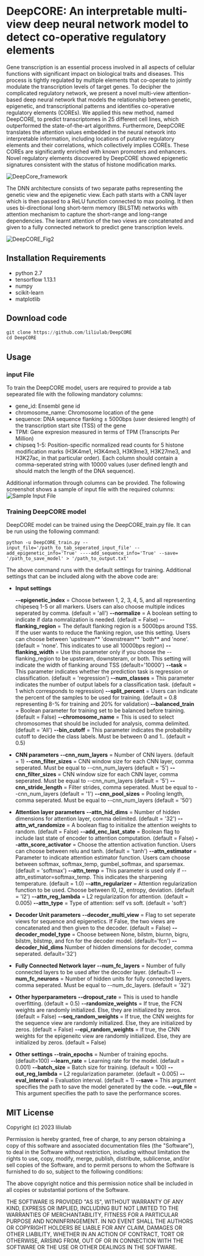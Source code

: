 # DeepCORE: An interpretable multi-view deep neural network model to detect co-operative regulatory elements
Gene transcription is an essential process involved in all aspects of cellular functions with significant impact on biological traits and diseases. This process is tightly regulated by multiple elements that co-operate to jointly modulate the transcription levels of target genes. To decipher the complicated regulatory network, we present a novel multi-view attention-based deep neural network that models the relationship between genetic, epigenetic, and transcriptional patterns and identifies co-operative regulatory elements (COREs). We applied this new method, named DeepCORE, to predict transcriptomes in 25 different cell lines, which outperformed the state-of-the-art algorithms. Furthermore, DeepCORE translates the attention values embedded in the neural network into interpretable information, including locations of putative regulatory elements and their correlations, which collectively implies COREs. These COREs are significantly enriched with known promoters and enhancers. Novel regulatory elements discovered by DeepCORE showed epigenetic signatures consistent with the status of histone modification marks. 

![DeepCore_framework](https://github.com/liliulab/DeepCORE/assets/49846287/11fae6f3-31de-4d39-8045-1c54b7587e08)


The DNN architecture consists of two separate paths representing the genetic view and the epigenetic view. Each path starts with a CNN layer which is then passed to a ReLU function connected to max pooling. It then uses bi-directional long short-term memory (BiLSTM) networks with attention mechanism to capture the short-range and long-range dependencies. The learnt attention of the two views are concatenated and given to a fully connected network to predict gene transcription levels.

![DeepCORE_Fig2](https://github.com/liliulab/DeepCORE/assets/49846287/2b9ab9eb-60b7-4c11-a291-6ca601d0f48a)

## Installation Requirements
- python 2.7
- tensorflow 1.13.1
- numpy
- scikit-learn
- matplotlib

## Download code
```python
git clone https://github.com/liliulab/DeepCORE
cd DeepCORE
```

## Usage
### input File
To train the DeepCORE model, users are required to provide a tab sepearated file with the following mandatory columns:
- gene_id: Ensembl gene id 
- chromosome_name: Chromosome location of the gene
- sequence: DNA sequence flanking $\pm$ 5000bps (user desiered length) of the transcription start site (TSS) of the gene
- TPM: Gene expresion measured in terms of TPM (Transcripts Per Million)
- chipseq 1-5: Position-specific normalized read counts for 5 histone modification marks (H3K4me1, H3K4me3, H3K9me3, H3K27me3, and H3K27ac, in that particular order). Each column should contain a comma-seperated string with 10000 values (user defined length and should match the length of the DNA sequence).

Additional information through columns can be provided. The following screenshot shows a sample of input file with the required columns:
![Sample Input File](https://github.com/liliulab/DeepCORE/assets/18314073/a7507c87-d20c-49cc-bc1f-ed0cd5aaf247)


### Training DeepCORE model
DeepCORE model can be trained using the DeepCORE_train.py file. It can be run using the following command:

```
python -u DeepCORE_train.py --input_file='/path_to_tab_seperated_input_file' --add_epigenetic_info='True' ----add_sequence_info='True' --save= '/path_to_save_model' > '/path_to_output.txt'
```

The above command runs with the default settings for training. Additional settings that can be included along with the above code are:
* **Input settings**

    **--epigenetic_index** = Choose between 1, 2, 3, 4, 5, and all representing chipeseq 1-5 or all markers. Users can also choose multiple indices seperated by comma. (default = 'all')
    **--normalize** = A boolean setting to indicate if data nomralization is needed. (default = False)
    **--flanking_region** = The default flanking region is $\pm$ 5000bps around TSS. If the user wants to reduce the flanking region, use this setting. Users can choose between 'upstream** 'downstream** 'both** and 'none'. (default = 'none'. This indicates to use all 10000bps region)
    **--flanking_width** = Use this parameter only if you choose the --flanking_region to be upsteram, downsteram, or both. This setting will indicate the width of flanking around TSS (default='10000')
    **--task** = This parameter indicates whether the prediction task is regression or classification. (default = 'regression')
    **--num_classes** = This parameter indicates the number of output labels for a classification task. (default = 1 which corresponds to regression)
    **--split_percent** = Users can indicate the percent of the samples to be used for training. (default = 0.8 representing 8-% for training and 20% for validation)
    **--balanced_train** = Boolean parameter for training set to be balanced before training. (default = False)
    **--chromosome_name** = This is used to select chromosomes that should be included for analysis, comma delimited. (default = 'All')
    **--bin_cutoff** = This parameter indicates the probability cutoff to decide the class labels. Must be between 0 and 1.. (default = 0.5)
 
* **CNN parameters**
    **--cnn_num_layers** = Number of CNN layers. (default = 1)
    **--cnn_filter_sizes** = CNN window size for each CNN layer, comma seperated. Must be equal to --cnn_num_layers (default = '5')
    **--cnn_filter_sizes** = CNN window size for each CNN layer, comma seperated. Must be equal to --cnn_num_layers (default = '5')
    **--cnn_stride_length** = Filter strides, comma seperated. Must be equal to --cnn_num_layers (default = '1')
    **--cnn_pool_sizes** = Pooling length, comma seperated. Must be equal to --cnn_num_layers (default = '50')

* **Attention layer parameters**
    **--attn_hid_dims** = Number of hidden dimensions for attention layer, comma delimited. (default = '32')
    **--attn_wt_randomize** = A boolean flag to initialize the attention weights to random. (default = False)
    **--add_enc_last_state** = Boolean flag to include last state of encoder to attention computation.  (default = False)
    **--attn_score_activator** = Choose the attention activation function. Users can choose between relu and tanh.  (default = 'tanh')
    **--attn_estimator** = Parameter to indicate attention estimator function. Users cam choose between softmax, softmax_temp, gumbel_softmax, and sparsemax. (default = 'softmax')
    **--attn_temp**  = This parameter is used only if --attn_estimator=softmax_temp. This indicates the sharpening temperature. (default = 1.0)
    **--attn_regularizer** =  Attention regularization function to be used. Choose between l0, l2, entropy, deviation. (default = 'l2')
    **--attn_reg_lambda** = L2 regularization for attention. (default = 0.005)
    **--attn_type** = Type of attention: self vs soft. (default = 'soft')

* **Decoder Unit parameters**
    **--decoder_multi_view** = Flag to set seperate views for sequence and epigenetics. If False, the two views are concatenated and then given to the decoder. (default = False)
    **--decoder_model_type** = Choose between None, bilstm, biurnn, bigru, bilstm, bilstmp, and fcn for the decoder model. (default='fcn')
    **--decoder_hid_dims** Number of hidden dimensions for decoder, comma seperated. default='32')

* **Fully Connected Network layer**
    **--num_fc_layers** = Number of fully connected layers to be used after the decoder layer. (default=1)
    **--num_fc_neurons** = Number of hidden units for fully connected layers. comma seperated. Must be equal to --num_dc_layers. (default = '32')

* **Other hyperparameters**
    **--dropout_rate** = This is used to handle overfitting. (default = 0.5)
    **--randomize_weights** = If true, the FCN weights are randomly initialized. Else, they are initialized by zeros. (default = False)
    **--seq_random_weights** = If true, the CNN weights for the sequence view are randomly initialized. Else, they are initialized by zeros. (default = False)
    **--epi_random_weights** = If true, the CNN weights for the epigeneitc view are randomly initialized. Else, they are initialized by zeros. (default = False)

* **Other settings**
    **--train_epochs** = Number of training epochs. (default=100)
    **--learn_rate** = Learning rate for the model. (default = 0.001)
    **--batch_size** = Batch size for training. (default = 100)
    **--out_reg_lambda** = L2 regularization parameter. (default = 0.005)
    **--eval_interval** = Evaluation interval. (default = 1)
    **--save** = This argument specifies the path to save the model generated by the code.
    **--out_file** = This argument specifies the path to save the performance scores.

## MIT License

Copyright (c) 2023 liliulab

Permission is hereby granted, free of charge, to any person obtaining a copy
of this software and associated documentation files (the "Software"), to deal
in the Software without restriction, including without limitation the rights
to use, copy, modify, merge, publish, distribute, sublicense, and/or sell
copies of the Software, and to permit persons to whom the Software is
furnished to do so, subject to the following conditions:

The above copyright notice and this permission notice shall be included in all
copies or substantial portions of the Software.

THE SOFTWARE IS PROVIDED "AS IS", WITHOUT WARRANTY OF ANY KIND, EXPRESS OR
IMPLIED, INCLUDING BUT NOT LIMITED TO THE WARRANTIES OF MERCHANTABILITY,
FITNESS FOR A PARTICULAR PURPOSE AND NONINFRINGEMENT. IN NO EVENT SHALL THE
AUTHORS OR COPYRIGHT HOLDERS BE LIABLE FOR ANY CLAIM, DAMAGES OR OTHER
LIABILITY, WHETHER IN AN ACTION OF CONTRACT, TORT OR OTHERWISE, ARISING FROM,
OUT OF OR IN CONNECTION WITH THE SOFTWARE OR THE USE OR OTHER DEALINGS IN THE
SOFTWARE.
